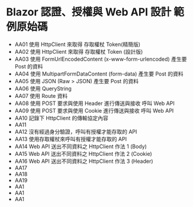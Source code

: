 # Blazor 認證、授權與 Web API 設計 範例原始碼

* AA01 使用 HttpClient 來取得 存取權杖 Token(精簡版)
* AA02 使用 HttpClient 來取得 存取權杖 Token (設計版)
* AA03 使用 FormUrlEncodedContent (x-www-form-urlencoded) 產生要 Post 的資料
* AA04 使用 MultipartFormDataContent (form-data) 產生要 Post 的資料
* AA05 使用 JSON (Raw > JSON) 產生要 Post 的資料
* AA06 使用 QueryString
* AA07 使用 Route 資料
* AA08 使用 POST 要求與使用 Header 進行傳送與接收 呼叫 Web API
* AA09 使用 POST 要求與使用 Cookie 進行傳送與接收 呼叫 Web API
* AA10 記錄下 HttpClient 的傳輸協定內容
* AA11
* AA12 沒有經過身分驗證，呼叫有授權才能存取的 API
* AA13 使用存取權杖來呼叫有授權才能存取的 API
* AA14 Web API 送出不同資料之 HttpClient 作法 1 (Body)
* AA15 Web API 送出不同資料之 HttpClient 作法 2 (Cookie)
* AA16 Web API 送出不同資料之 HttpClient 作法 3 (Header)
* AA17
* AA18
* AA19
* AA1 
* AA1 
* AA1 

